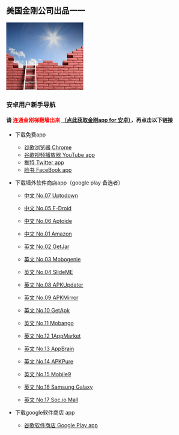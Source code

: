 ## 美国金刚公司出品一一

![image](l-w-s-athird.png)


### 安卓用户新手导航
#### 请<font color="Red"> 连通金刚梯翻墙出来 </font>[（点此获取金刚app for 安卓）](https://a2zitpro.github.io/web/dl)，再点击以下链接
- 下载免费app
  - [谷歌浏览器 Chrome](https://a2zitpro.github.io/web/downloadchrome)
  - [谷歌视频播放器 YouTube app](https://a2zitpro.github.io/web/downloadyoutubeapp)
  - [推特 Twitter app](https://a2zitpro.github.io/web/downloadtwitterapp)
  - [脸书 FaceBook app](https://a2zitpro.github.io/web/downloadfacebookapp)
- 下载墙外软件商店app（google play 备选者）
  - [中文 No.07 Uptodown](https://uptodown-android.cn.uptodown.com/android/download)
  - [中文 No.05 F-Droid](https://F-droid.org/)
  - [中文 No.06 Aptoide](https://cn.aptoide.com/download)
  - [中文 No.01 Amazon](https://www.amazon.cn/gp/mas/blp/install/ref=mas_rw_hw?campaign=DLP&channel=3240&asin=&appVersion=stable&appName=hollywood&isMLP=1&startassist=false)

  - [英文 No.02 GetJar](https://www.getjar.com/download-app/?u=%2Fdownload%2F16914%2F92497%2F%3Ft%3D1573134913&a=GetJar%20Apps&f=395241_640489__app-getJar-release.apk)
  - [英文 No.03 Mobogenie](https://mobogenie.en.softonic.com/android/download)
  - [英文 No.04 SlideME](http://m.slideme.org/application/slideme-marketplace)
  - [英文 No.08 APKUpdater](https://apkupdater.en.uptodown.com/android/download)
  - [英文 No.09 APKMirror](https://apkmirror.en.uptodown.com/android/download)
  - [英文 No.10 GetApk](http://download2268.mediafire.com/0t1rknce26og/n2s3trfhxv6so0q/getapk2.0.4.apk)
  - [英文 No.11 Mobango](https://m.apkpure.com/mobango-app-store/com.appswiz.mobangoappstorehgaje/download?from=details)
  - [英文 No.12 1AppMarket](https://m.apkpure.com/app-market/com.vicinfotech.vicappmarket.appmarket/download?from=details)
  - [英文 No.13 AppBrain](https://appbrain-app-market.en.uptodown.com/android/download)
  - [英文 No.14 APKPure](https://m.apkpure.com/apkpure/com.apkpure.aegon/download?from=aegon_m)
  - [英文 No.15 Mobile9](https://mobile9-deco.en.uptodown.com/android/download)
  - [英文 No.16 Samsung Galaxy](https://galaxy-apps.en.uptodown.com/android/download)
  - [英文 No.17 Soc.io Mall](https://aapks.com/download.php?dl=19025300)

- 下载google软件商店 app
  - [谷歌软件商店 Google Play app](https://a2zitpro.github.io/web/downloadgoogleplayapp)    
